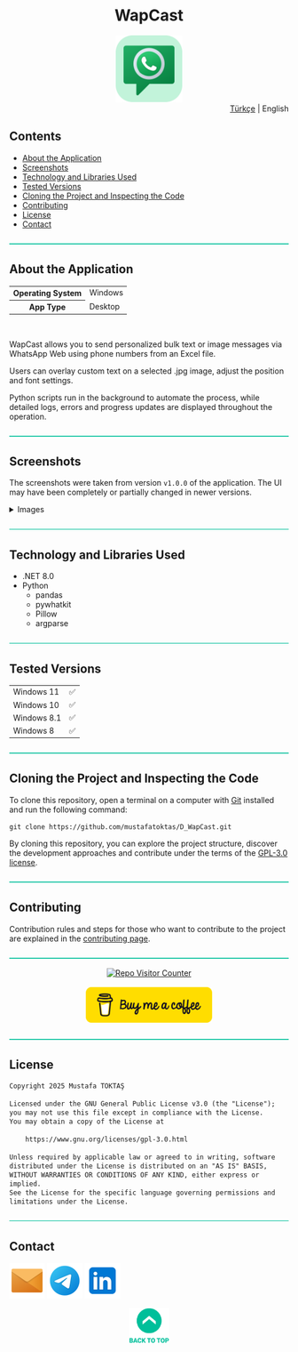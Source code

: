 <h1 align="center">
WapCast<a name="readme-top"></a>
</h1>

<div align="center">
  <img src="../Readme Resources/WapCast Logo.png" alt="Logo" width="120"/>
</div>

<div align="right">
  <a href="https://github.com/mustafatoktas/D_WapCast">Türkçe</a> | English
</div>

## Contents  

- [About the Application](#about-the-application)
- [Screenshots](#screenshots)
- [Technology and Libraries Used](#technology-and-libraries-used)
- [Tested Versions](#tested-versions)
- [Cloning the Project and Inspecting the Code](#cloning-the-project-and-inspecting-the-code)
- [Contributing](#contributing)
- [License](#license)
- [Contact](#contact)


![—————————————————————————————————————————————————](../Readme%20Resources/Line.png)

## About the Application

<table>
  <tr>
    <th>Operating System</th>
    <td>Windows</td>
  </tr>
  <tr>
    <th>App Type</th>
    <td>Desktop</td>
  </tr>
</table>

<br>

WapCast allows you to send personalized bulk text or image messages via WhatsApp Web using phone numbers from an Excel file.

Users can overlay custom text on a selected .jpg image, adjust the position and font settings.

Python scripts run in the background to automate the process, while detailed logs, errors and progress updates are displayed throughout the operation.


![—————————————————————————————————————————————————](../Readme%20Resources/Line.png)

## Screenshots

The screenshots were taken from version `v1.0.0` of the application. The UI may have been completely or partially changed in newer versions.

<details>
  <summary>Images</summary>
  
  | ![Screenshot 1](../Readme%20Resources/Screenshots/1.jpg) | ![Screenshot 2](../Readme%20Resources/Screenshots/2.jpg) | ![Screenshot 3](../Readme%20Resources/Screenshots/3.jpg) |
  | -------------------------------------------------------- | -------------------------------------------------------- | -------------------------------------------------------- |
  | ![Screenshot 4](../Readme%20Resources/Screenshots/4.jpg) |                                                          |                                                          |
  
</details>


![—————————————————————————————————————————————————](../Readme%20Resources/Line.png)

## Technology and Libraries Used

- .NET 8.0
- Python
  - pandas
  - pywhatkit
  - Pillow
  - argparse


![—————————————————————————————————————————————————](../Readme%20Resources/Line.png)

## Tested Versions

<table>
  <tr>
    <td>Windows 11</td>
    <td>✅️</td>
  </tr>
    <tr>
    <td>Windows 10</td>
    <td>✅️</td>
  </tr>
    <tr>
    <td>Windows 8.1</td>
    <td>✅️</td>
  </tr>
    <tr>
    <td>Windows 8</td>
    <td>✅️</td>
  </tr>
</table>


![—————————————————————————————————————————————————](../Readme%20Resources/Line.png)

## Cloning the Project and Inspecting the Code

To clone this repository, open a terminal on a computer with [Git](https://git-scm.com) installed
and run the following command:
```
git clone https://github.com/mustafatoktas/D_WapCast.git
```

By cloning this repository, you can explore the project structure, discover the development
approaches and contribute under the terms of the [GPL-3.0 license](https://www.gnu.org/licenses/gpl-3.0.html).


![—————————————————————————————————————————————————](../Readme%20Resources/Line.png)

## Contributing

Contribution rules and steps for those who want to contribute to the project are explained in the [contributing page](./Contributing.en.md).


![—————————————————————————————————————————————————](../Readme%20Resources/Line.png)

<div align="center">
  <a href="https://github.com/mustafatoktas/W.BE_RepoVisitorCounterAPI"><img src="https://toktasoft.com/api/repo-visitor-counter?repo=pgnymdrhwjf8u4b&show_repo_name=1&show_date=1&show_brand=0&txt_color=209,215,224&bg_color=45,52,58" alt="Repo Visitor Counter"/></a>
</div>

<br>
  
<div align="center">
  <a href="https://buymeacoffee.com/mustafatoktas"><img src="../Readme Resources/Contact/Buy Me a Coffee.png" alt="Buy Me a Coffee" height="64"/></a>
</div>


![—————————————————————————————————————————————————](../Readme%20Resources/Line.png)

## License

```
Copyright 2025 Mustafa TOKTAŞ

Licensed under the GNU General Public License v3.0 (the "License");
you may not use this file except in compliance with the License.
You may obtain a copy of the License at

    https://www.gnu.org/licenses/gpl-3.0.html

Unless required by applicable law or agreed to in writing, software
distributed under the License is distributed on an "AS IS" BASIS,
WITHOUT WARRANTIES OR CONDITIONS OF ANY KIND, either express or implied.
See the License for the specific language governing permissions and
limitations under the License.
```


![—————————————————————————————————————————————————](../Readme%20Resources/Line.png)

## Contact

<a href="mailto:info@mustafatoktas.com"             ><img src="../Readme Resources/Contact/Mail.png"     alt="Mail"     width="64"/></a>
<a href="https://t.me/mustafatoktas00"              ><img src="../Readme Resources/Contact/Telegram.png" alt="Telegram" width="64"/></a>
<a href="https://www.linkedin.com/in/mustafatoktas/"><img src="../Readme Resources/Contact/LinkedIn.png" alt="LinkedIn" width="64"/></a>

<div align="center">
  <a href="#readme-top"><img src="../Readme Resources/Back to Top.png" alt="Back to Top" height="64"/></a>
</div>
